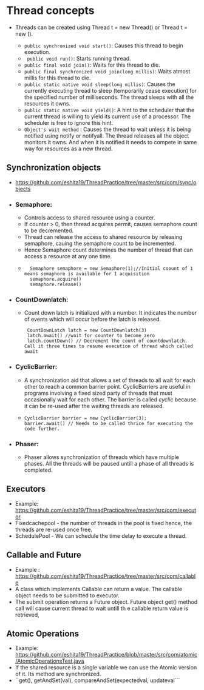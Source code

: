 
# Thread concepts
 - Threads can be created using Thread t = new Thread(<Runnable inst>) or Thread t = new <SimpleThread extends Thread>().
   - ```public synchronized void start()```: Causes this thread to begin execution.
   - ``` public void run()```: Starts running thread.
   - ``` public final void join() ```: Waits for this thread to die.
   - ```public final synchronized void join(long millis)```: Waits atmost millis for this thread to die.
   - ```public static native void sleep(long millis)```: Causes the currently executing thread to sleep (temporarily cease
     execution) for the specified number of milliseconds. The thread sleeps with all the resources it owns.
   - ```public static native void yield()```: A hint to the scheduler that the current thread is willing to yield its current  use of a processor. The scheduler is free to ignore this hint.
   - ```Object's wait method``` : Causes the thread to wait unless it is being notified using notify or notifyall. The thread releases all the object monitors it owns. And when it is notified it needs to compete in same way for resources as a new thread.
 
## Synchronization objects 
- https://github.com/eshita19/ThreadPractice/tree/master/src/com/sync/objects
- ### Semaphore:
  - Controls access to shared resource using a counter. 
  - If counter > 0, then thread acquires permit, causes semaphore count to be decremented.
  - Thread can release the access to shared resource by releasing semaphore, cauing the semaphore count to be incremented.
  - Hence Semaphore count determines the number of thread that can access a resource at any one time.
  - ```
      Semaphore semaphore = new Semaphore(1);//Initial coount of 1 means semaphore is available for 1 acquisition
      semaphore.acquire() 
      semaphore.release()
     ```
- ### CountDownlatch:
   - Count down latch is initialized with a number. It indicates the number of events which will occur before the latch is released.
     ```
      CountDownLatch latch = new CountDownlatch(3)
      latch.await() //wait for counter to become zero
      latch.countDown() // Decrement the count of countdownlatch. Call it three times to resume execution of thread which called await
      ```
- ### CyclicBarrier: 
   - A synchronization aid that allows a set of threads to all wait for each other to reach a common barrier point. CyclicBarriers are useful in programs involving a fixed sized party of threads that must occasionally wait for each other. The barrier is called <em>cyclic</em> because it can be re-used after the waiting threads are released.
   - ```
     CyclicBarrier barrier = new CyclicBarrier(3);
     barrier.await() // Needs to be called thrice for executing the code further.
     ```
   
- ### Phaser:
  - Phaser allows synchronization of threads which have multiple phases. All the threads will be paused untill a phase of all threads is completed.
  
##  Executors
   - Example: https://github.com/eshita19/ThreadPractice/tree/master/src/com/executor
   - Fixedcachepool - the number of threads in the pool is fixed hence, the threads are re-used once free.
   - SchedulePool - We can schedule the time delay to execute a thread.
   
##  Callable and Future
   - Example : https://github.com/eshita19/ThreadPractice/tree/master/src/com/callable
   -  A class which implements Callable can return a value. The callable object needs to be submitted to executor.
   - The submit operation returns a Future object. Future object get() method call will cause current thread to wait untill th e callable return value is retrieved,
   
##  Atomic Operations
   - Example: https://github.com/eshita19/ThreadPractice/blob/master/src/com/atomic/AtomicOperationsTest.java
   - If the shared resource is a single variable we can use the Atomic version of it. Its method are synchronized.
   - ``get(), getAndSet(val), compareAndSet(expectedval, updateval```
   
  
  

 
 
